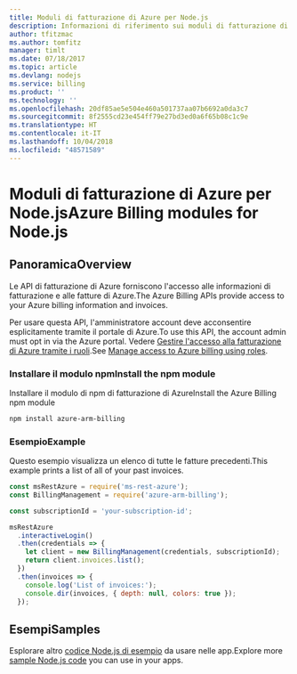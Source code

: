 ```yaml
---
title: Moduli di fatturazione di Azure per Node.js
description: Informazioni di riferimento sui moduli di fatturazione di Azure per Node.js
author: tfitzmac
ms.author: tomfitz
manager: timlt
ms.date: 07/18/2017
ms.topic: article
ms.devlang: nodejs
ms.service: billing
ms.product: ''
ms.technology: ''
ms.openlocfilehash: 20df85ae5e504e460a501737aa07b6692a0da3c7
ms.sourcegitcommit: 8f2555cd23e454ff79e27bd3ed0a6f65b08c1c9e
ms.translationtype: HT
ms.contentlocale: it-IT
ms.lasthandoff: 10/04/2018
ms.locfileid: "48571589"
---
```

# <a name="azure-billing-modules-for-nodejs"></a><span data-ttu-id="3741f-103">Moduli di fatturazione di Azure per Node.js</span><span class="sxs-lookup"><span data-stu-id="3741f-103">Azure Billing modules for Node.js</span></span>

## <a name="overview"></a><span data-ttu-id="3741f-104">Panoramica</span><span class="sxs-lookup"><span data-stu-id="3741f-104">Overview</span></span>
<span data-ttu-id="3741f-105">Le API di fatturazione di Azure forniscono l'accesso alle informazioni di fatturazione e alle fatture di Azure.</span><span class="sxs-lookup"><span data-stu-id="3741f-105">The Azure Billing APIs provide access to your Azure billing information and invoices.</span></span>

<span data-ttu-id="3741f-106">Per usare questa API, l'amministratore account deve acconsentire esplicitamente tramite il portale di Azure.</span><span class="sxs-lookup"><span data-stu-id="3741f-106">To use this API, the account admin must opt in via the Azure portal.</span></span> <span data-ttu-id="3741f-107">Vedere [Gestire l'accesso alla fatturazione di Azure tramite i ruoli](https://docs.microsoft.com/azure/billing/billing-manage-access).</span><span class="sxs-lookup"><span data-stu-id="3741f-107">See [Manage access to Azure billing using roles](https://docs.microsoft.com/azure/billing/billing-manage-access).</span></span>

### <a name="install-the-npm-module"></a><span data-ttu-id="3741f-108">Installare il modulo npm</span><span class="sxs-lookup"><span data-stu-id="3741f-108">Install the npm module</span></span> 

<span data-ttu-id="3741f-109">Installare il modulo di npm di fatturazione di Azure</span><span class="sxs-lookup"><span data-stu-id="3741f-109">Install the Azure Billing npm module</span></span> 

```bash
npm install azure-arm-billing
```
### <a name="example"></a><span data-ttu-id="3741f-110">Esempio</span><span class="sxs-lookup"><span data-stu-id="3741f-110">Example</span></span> 
 
<span data-ttu-id="3741f-111">Questo esempio visualizza un elenco di tutte le fatture precedenti.</span><span class="sxs-lookup"><span data-stu-id="3741f-111">This example prints a list of all of your past invoices.</span></span>
 
```javascript 
const msRestAzure = require('ms-rest-azure');
const BillingManagement = require('azure-arm-billing');

const subscriptionId = 'your-subscription-id';

msRestAzure
  .interactiveLogin()
  .then(credentials => {
    let client = new BillingManagement(credentials, subscriptionId);
    return client.invoices.list();
  })
  .then(invoices => {
    console.log('List of invoices:');
    console.dir(invoices, { depth: null, colors: true });
  });
``` 


## <a name="samples"></a><span data-ttu-id="3741f-112">Esempi</span><span class="sxs-lookup"><span data-stu-id="3741f-112">Samples</span></span>

<span data-ttu-id="3741f-113">Esplorare altro [codice Node.js di esempio](https://azure.microsoft.com/resources/samples/?platform=nodejs) da usare nelle app.</span><span class="sxs-lookup"><span data-stu-id="3741f-113">Explore more [sample Node.js code](https://azure.microsoft.com/resources/samples/?platform=nodejs) you can use in your apps.</span></span>
